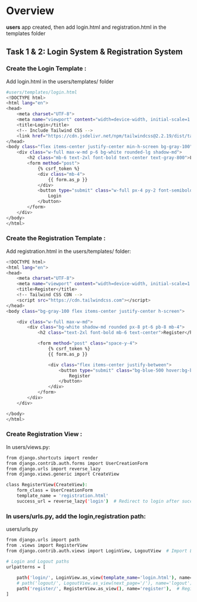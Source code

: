 # Overview
**users** app created, then add login.html and registration.html in the templates folder

## Task 1 & 2: Login System & Registration System 


### Create the Login Template :
Add login.html in the users/templates/ folder

```bash
#users/templates/login.html
<!DOCTYPE html>
<html lang="en">
<head>
    <meta charset="UTF-8">
    <meta name="viewport" content="width=device-width, initial-scale=1.0">
    <title>Login</title>
    <!-- Include Tailwind CSS -->
    <link href="https://cdn.jsdelivr.net/npm/tailwindcss@2.2.19/dist/tailwind.min.css" rel="stylesheet">
</head>
<body class="flex items-center justify-center min-h-screen bg-gray-100">
    <div class="w-full max-w-md p-6 bg-white rounded-lg shadow-md">
        <h2 class="mb-6 text-2xl font-bold text-center text-gray-800">Login</h2>
        <form method="post">
            {% csrf_token %}
            <div class="mb-4">
                {{ form.as_p }}
            </div>
            <button type="submit" class="w-full px-4 py-2 font-semibold text-white bg-blue-500 rounded-lg hover:bg-blue-600 focus:outline-none focus:ring focus:ring-blue-300">
                Login
            </button>
        </form>
    </div>
</body>
</html>

```

### Create the Registration Template :
Add registration.html in the users/templates/ folder:

```bash
<!DOCTYPE html>
<html lang="en">
<head>
    <meta charset="UTF-8">
    <meta name="viewport" content="width=device-width, initial-scale=1.0">
    <title>Register</title>
    <!-- Tailwind CSS CDN -->
    <script src="https://cdn.tailwindcss.com"></script>
</head>
<body class="bg-gray-100 flex items-center justify-center h-screen">

    <div class="w-full max-w-md">
        <div class="bg-white shadow-md rounded px-8 pt-6 pb-8 mb-4">
            <h2 class="text-2xl font-bold mb-6 text-center">Register</h2>

            <form method="post" class="space-y-4">
                {% csrf_token %}
                {{ form.as_p }}

                <div class="flex items-center justify-between">
                    <button type="submit" class="bg-blue-500 hover:bg-blue-700 text-white font-bold py-2 px-4 rounded focus:outline-none focus:shadow-outline">
                        Register
                    </button>
                </div>
            </form>
        </div>
    </div>

</body>
</html>
```





### Create Registration View : 
In users/views.py:

```bash
from django.shortcuts import render
from django.contrib.auth.forms import UserCreationForm
from django.urls import reverse_lazy
from django.views.generic import CreateView

class RegisterView(CreateView):
    form_class = UserCreationForm
    template_name = 'registration.html'
    success_url = reverse_lazy('login')  # Redirect to login after successful registration
```

### In users/urls.py, add the login,registration path:
users/urls.py
```bash
from django.urls import path
from .views import RegisterView
from django.contrib.auth.views import LoginView, LogoutView  # Import LoginView and LogoutView

# Login and Logout paths
urlpatterns = [
    
    path('login/', LoginView.as_view(template_name='login.html'), name='login'),
    # path('logout/', LogoutView.as_view(next_page='/'), name='logout'),
    path('register/', RegisterView.as_view(), name='register'),  # Register page
]
```
